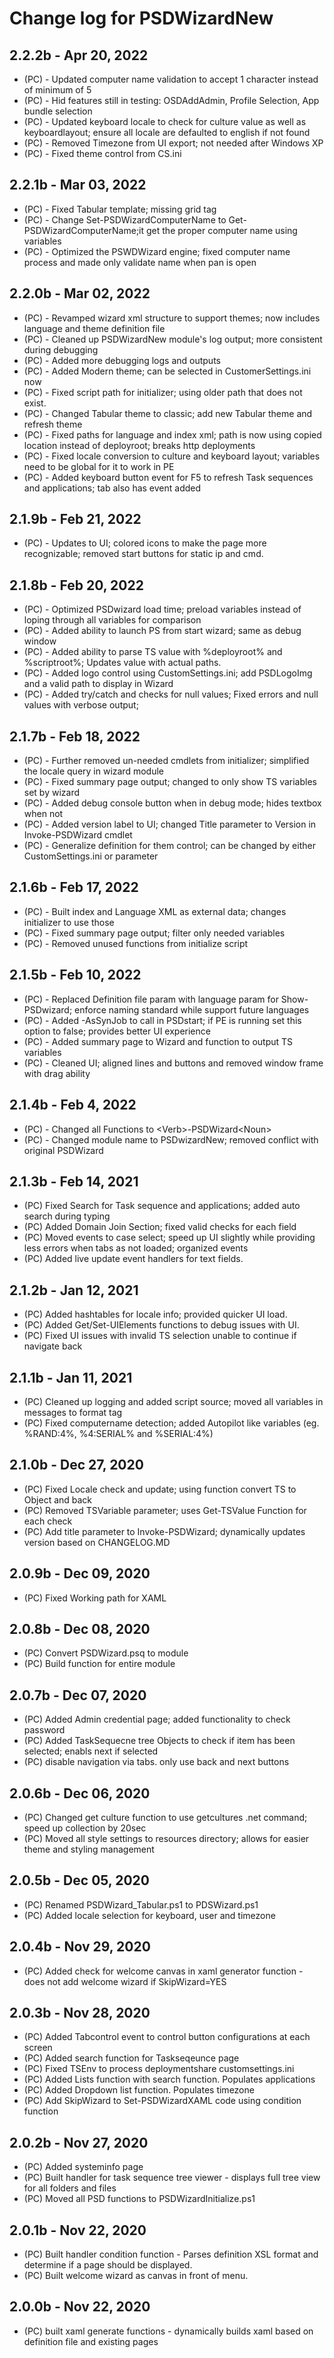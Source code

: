 # Change log for PSDWizardNew

## 2.2.2b - Apr 20, 2022

- (PC) - Updated computer name validation to accept 1 character instead of minimum of 5
- (PC) - Hid features still in testing: OSDAddAdmin, Profile Selection, App bundle selection
- (PC) - Updated keyboard locale to check for culture value as well as keyboardlayout; ensure all locale are defaulted to english if not found
- (PC) - Removed Timezone from UI export; not needed after Windows XP
- (PC) - Fixed theme control from CS.ini

## 2.2.1b - Mar 03, 2022

- (PC) - Fixed Tabular template; missing grid tag
- (PC) - Change Set-PSDWizardComputerName to Get-PSDWizardComputerName;it get the proper computer name using variables
- (PC) - Optimized the PSWDWizard engine; fixed computer name process and made only validate name when pan is open

## 2.2.0b - Mar 02, 2022

- (PC) - Revamped wizard xml structure to support themes; now includes language and theme definition file
- (PC) - Cleaned up PSDWizardNew module's log output; more consistent during debugging
- (PC) - Added more debugging logs and outputs
- (PC) - Added Modern theme; can be selected in CustomerSettings.ini now
- (PC) - Fixed script path for initializer; using older path that does not exist. 
- (PC) - Changed Tabular theme to classic; add new Tabular theme and refresh theme
- (PC) - Fixed paths for language and index xml; path is now using copied location instead of deployroot; breaks http deployments
- (PC) - Fixed locale conversion to culture and keyboard layout; variables need to be global for it to work in PE
- (PC) - Added keyboard button event for F5 to refresh Task sequences and applications; tab also has event added

## 2.1.9b - Feb 21, 2022

- (PC) - Updates to UI; colored icons to make the page more recognizable; removed start buttons for static ip and cmd.

## 2.1.8b - Feb 20, 2022

- (PC) - Optimized PSDwizard load time; preload variables instead of loping through all variables for comparison 
- (PC) - Added ability to launch PS from start wizard; same as debug window
- (PC) - Added ability to parse TS value with %deployroot% and %scriptroot%; Updates value with actual paths. 
- (PC) - Added logo control using CustomSettings.ini; add PSDLogoImg and a valid path to display in Wizard
- (PC) - Added try/catch and checks for null values; Fixed errors and null values with verbose output;

## 2.1.7b - Feb 18, 2022

- (PC) - Further removed un-needed cmdlets from initializer; simplified the locale query in wizard module
- (PC) - Fixed summary page output; changed to only show TS variables set by wizard
- (PC) - Added debug console button when in debug mode; hides textbox when not
- (PC) - Added version label to UI; changed Title parameter to Version in Invoke-PSDWizard cmdlet
- (PC) - Generalize definition for them control; can be changed by either CustomSettings.ini or parameter

## 2.1.6b - Feb 17, 2022

- (PC) - Built index and Language XML as external data; changes initializer to use those
- (PC) - Fixed summary page output; filter only needed variables
- (PC) - Removed unused functions from initialize script

## 2.1.5b - Feb 10, 2022

- (PC) - Replaced Definition file param with language param for Show-PSDwizard; enforce naming standard while support future languages
- (PC) - Added -AsSynJob to call in PSDstart; if PE is running set this option to false; provides better UI experience
- (PC) - Added summary page to Wizard and function to output TS variables
- (PC) - Cleaned UI; aligned lines and buttons and removed window frame with drag ability

## 2.1.4b - Feb 4, 2022

- (PC) - Changed all Functions to \<Verb\>-PSDWizard\<Noun\>
- (PC) - Changed module name to PSDwizardNew; removed conflict with original PSDWizard

## 2.1.3b - Feb 14, 2021

- (PC) Fixed Search for Task sequence and applications; added auto search during typing
- (PC) Added Domain Join Section; fixed valid checks for each field
- (PC) Moved events to case select; speed up UI slightly while providing less errors when tabs as not loaded; organized events
- (PC) Added live update event handlers for text fields.

## 2.1.2b - Jan 12, 2021

- (PC) Added hashtables for locale info; provided quicker UI load.
- (PC) Added Get/Set-UIElements functions to debug issues with UI.
- (PC) Fixed UI issues with invalid TS selection unable to continue if navigate back

## 2.1.1b - Jan 11, 2021

- (PC) Cleaned up logging and added script source; moved all variables in messages to format tag
- (PC) Fixed computername detection; added Autopilot like variables (eg. %RAND:4%, %4:SERIAL% and %SERIAL:4%)

## 2.1.0b - Dec 27, 2020

- (PC) Fixed Locale check and update; using function convert TS to Object and back
- (PC) Removed TSVariable parameter; uses Get-TSValue Function for each check
- (PC) Add title parameter to Invoke-PSDWizard; dynamically updates version based on CHANGELOG.MD

## 2.0.9b - Dec 09, 2020

- (PC) Fixed Working path for XAML

## 2.0.8b - Dec 08, 2020

- (PC) Convert PSDWizard.psq to module
- (PC) Build function for entire module

## 2.0.7b - Dec 07, 2020

- (PC) Added Admin credential page; added functionality to check password
- (PC) Added TaskSequecne tree Objects to check if item has been selected; enabls next if selected
- (PC) disable navigation via tabs. only use back and next buttons

## 2.0.6b - Dec 06, 2020

- (PC) Changed get culture function to use getcultures .net command; speed up collection by 20sec
- (PC) Moved all style settings to resources directory; allows for easier theme and styling management

## 2.0.5b - Dec 05, 2020

- (PC) Renamed PSDWizard_Tabular.ps1 to PDSWizard.ps1
- (PC) Added locale selection for keyboard, user and timezone

## 2.0.4b - Nov 29, 2020

- (PC) Added check for welcome canvas in xaml generator function - does not add welcome wizard if SkipWizard=YES

## 2.0.3b - Nov 28, 2020

- (PC) Added Tabcontrol event to control button configurations at each screen
- (PC) Added search function for Taskseqeunce page
- (PC) Fixed TSEnv to process deploymentshare customsettings.ini
- (PC) Added Lists function with search function. Populates applications
- (PC) Added Dropdown list function. Populates timezone
- (PC) Add SkipWizard to Set-PSDWizardXAML code using condition function

## 2.0.2b - Nov 27, 2020

- (PC) Added systeminfo page
- (PC) Built handler for task sequence tree viewer - displays full tree view for all folders and files
- (PC) Moved all PSD functions to PSDWizardInitialize.ps1

## 2.0.1b - Nov 22, 2020

- (PC) Built handler condition function - Parses definition XSL format and determine if a page should be displayed.
- (PC) Built welcome wizard as canvas in front of menu.

## 2.0.0b - Nov 22, 2020

- (PC) built xaml generate functions - dynamically builds xaml based on definition file and existing pages